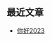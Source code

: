 ## 最近文章
<!-- BLOG-POST-LIST:START -->
- [你好2023](http://windback.xyz/1006cd9b/)
<!-- BLOG-POST-LIST:END -->
